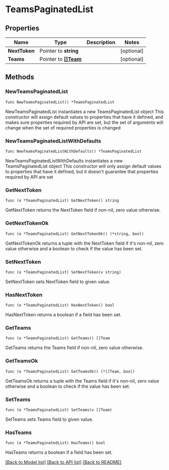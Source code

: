 # TeamsPaginatedList

## Properties

Name | Type | Description | Notes
------------ | ------------- | ------------- | -------------
**NextToken** | Pointer to **string** |  | [optional] 
**Teams** | Pointer to [**[]Team**](Team.md) |  | [optional] 

## Methods

### NewTeamsPaginatedList

`func NewTeamsPaginatedList() *TeamsPaginatedList`

NewTeamsPaginatedList instantiates a new TeamsPaginatedList object
This constructor will assign default values to properties that have it defined,
and makes sure properties required by API are set, but the set of arguments
will change when the set of required properties is changed

### NewTeamsPaginatedListWithDefaults

`func NewTeamsPaginatedListWithDefaults() *TeamsPaginatedList`

NewTeamsPaginatedListWithDefaults instantiates a new TeamsPaginatedList object
This constructor will only assign default values to properties that have it defined,
but it doesn't guarantee that properties required by API are set

### GetNextToken

`func (o *TeamsPaginatedList) GetNextToken() string`

GetNextToken returns the NextToken field if non-nil, zero value otherwise.

### GetNextTokenOk

`func (o *TeamsPaginatedList) GetNextTokenOk() (*string, bool)`

GetNextTokenOk returns a tuple with the NextToken field if it's non-nil, zero value otherwise
and a boolean to check if the value has been set.

### SetNextToken

`func (o *TeamsPaginatedList) SetNextToken(v string)`

SetNextToken sets NextToken field to given value.

### HasNextToken

`func (o *TeamsPaginatedList) HasNextToken() bool`

HasNextToken returns a boolean if a field has been set.

### GetTeams

`func (o *TeamsPaginatedList) GetTeams() []Team`

GetTeams returns the Teams field if non-nil, zero value otherwise.

### GetTeamsOk

`func (o *TeamsPaginatedList) GetTeamsOk() (*[]Team, bool)`

GetTeamsOk returns a tuple with the Teams field if it's non-nil, zero value otherwise
and a boolean to check if the value has been set.

### SetTeams

`func (o *TeamsPaginatedList) SetTeams(v []Team)`

SetTeams sets Teams field to given value.

### HasTeams

`func (o *TeamsPaginatedList) HasTeams() bool`

HasTeams returns a boolean if a field has been set.


[[Back to Model list]](../README.md#documentation-for-models) [[Back to API list]](../README.md#documentation-for-api-endpoints) [[Back to README]](../README.md)


